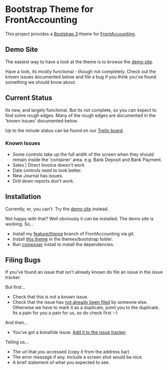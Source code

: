 # Bootstrap Theme for FrontAccounting

This project provides a [Bootstrap 3](http://getbootstrap.com/) theme for [FrontAccounting](http://frontaccounting.com/).

## Demo Site 

The easiest way to have a look at the theme is to browse the [demo site](http://demo.saygoweb.com/frontaccounting/).

Have a look, its mostly functional - though not completely.  Check out the known issues documented below and file a bug if you think you've found something we should know about.

## Current Status
Its new, and largely funcitonal.  But its not complete, so you can expect to find some rough edges.  Many of the rough edges are documented in the 'known issues' documented below.

Up to the minute status can be found on our [Trello board](https://trello.com/b/FualXuOQ/frontaccounting).

### Known Issues

* Some controls take up the full width of the screen when they should remain inside the 'container' area. e.g. Bank Deposit and Bank Payment.
* Sales | Direct Invoice doesn't work
* Date controls need to look better.
* New Journal has issues.
* Drill down reports don't work.


## Installation

Currently, er, you can't.  Try the [demo site](http://demo.saygoweb.com/frontaccounting/) instead. 

Not happy with that?  Well obviously it *can* be installed.  The demo site is working. So...

* Install my [feature/theme](https://github.com/cambell-prince/frontaccounting/tree/feature/theme) branch of FrontAccounting via git.
* Install [this theme](https://github.com/cambell-prince/frontaccounting-theme-bootstrap) in the themes/bootstrap folder.
* Run [composer](https://getcomposer.org/) install to install the dependencies.

## Filing Bugs

If you've found an issue that isn't already known do file an issue in the issue tracker.

But first...

* Check that this is not a known issue.
* Check that the issue has [not already been filed](https://github.com/cambell-prince/frontaccounting-theme-bootstrap/issues) by someone else.  Otherwise we have to mark it as a duplicate, point you to the duplicate.  Its a pain for you a pain for us, so do check first :-)

And then...

* You've got a bonafide issue.  [Add it to the issue tracker](https://github.com/cambell-prince/frontaccounting-theme-bootstrap/issues/new).

Telling us...

* The url that you accessed (copy it from the address bar)
* The error message if any.  Include a screen shot would be nice.
* A brief statement of what you expected to see.